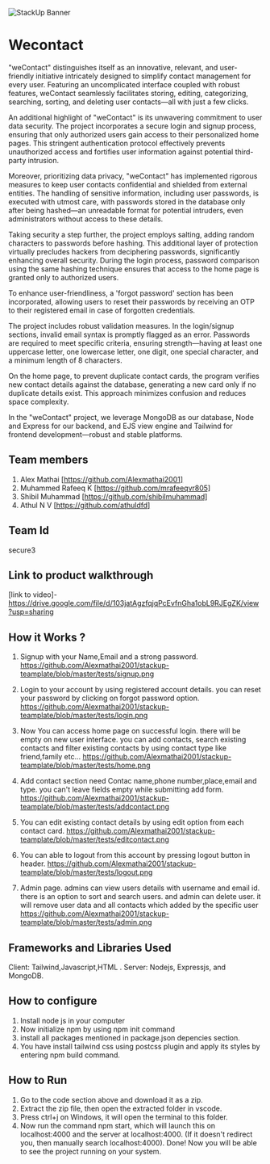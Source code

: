 ![StackUp Banner]([https://tinkerhub.frappe.cloud/files/stackup%20banner.jpeg])
# Wecontact
"weContact" distinguishes itself as an innovative, relevant, and user-friendly initiative intricately designed to simplify contact management for every user. Featuring an uncomplicated interface coupled with robust features, weContact seamlessly facilitates storing, editing, categorizing, searching, sorting, and deleting user contacts—all with just a few clicks.

An additional highlight of "weContact" is its unwavering commitment to user data security. The project incorporates a secure login and signup process, ensuring that only authorized users gain access to their personalized home pages. This stringent authentication protocol effectively prevents unauthorized access and fortifies user information against potential third-party intrusion.

Moreover, prioritizing data privacy, "weContact" has implemented rigorous measures to keep user contacts confidential and shielded from external entities. The handling of sensitive information, including user passwords, is executed with utmost care, with passwords stored in the database only after being hashed—an unreadable format for potential intruders, even administrators without access to these details.

Taking security a step further, the project employs salting, adding random characters to passwords before hashing. This additional layer of protection virtually precludes hackers from deciphering passwords, significantly enhancing overall security. During the login process, password comparison using the same hashing technique ensures that access to the home page is granted only to authorized users.

To enhance user-friendliness, a 'forgot password' section has been incorporated, allowing users to reset their passwords by receiving an OTP to their registered email in case of forgotten credentials.

The project includes robust validation measures. In the login/signup sections, invalid email syntax is promptly flagged as an error. Passwords are required to meet specific criteria, ensuring strength—having at least one uppercase letter, one lowercase letter, one digit, one special character, and a minimum length of 8 characters.

On the home page, to prevent duplicate contact cards, the program verifies new contact details against the database, generating a new card only if no duplicate details exist. This approach minimizes confusion and reduces space complexity.

In the "weContact" project, we leverage MongoDB as our database, Node and Express for our backend, and EJS view engine and Tailwind for frontend development—robust and stable platforms.

## Team members
1. Alex Mathai [https://github.com/Alexmathai2001]
2. Muhammed Rafeeq K [https://github.com/mrafeeqvr805]
3. Shibil Muhammad [https://github.com/shibilmuhammad]
4. Athul N V [https://github.com/athuldfd]
## Team Id
secure3
## Link to product walkthrough
[link to video]- https://drive.google.com/file/d/103jatAgzfqjqPcEvfnGha1obL9RJEgZK/view?usp=sharing
## How it Works ?
1.  Signup with your Name,Email and a strong password.
https://github.com/Alexmathai2001/stackup-teamplate/blob/master/tests/signup.png

2. Login to your account by using registered account details. you can reset your
   password by clicking on forgot password option.
https://github.com/Alexmathai2001/stackup-teamplate/blob/master/tests/login.png

4. Now You can access home page on successful login. there will be empty on new user interface.
   you can add contacts, search existing contacts and filter existing contacts by using
   contact type like friend,family etc...
https://github.com/Alexmathai2001/stackup-teamplate/blob/master/tests/home.png

5. Add contact section need Contac name,phone number,place,email and type. you can't leave fields empty while
   submitting add form.
https://github.com/Alexmathai2001/stackup-teamplate/blob/master/tests/addcontact.png

6. You can edit existing contact details by using edit option from each contact card.
https://github.com/Alexmathai2001/stackup-teamplate/blob/master/tests/editcontact.png

7. You can able to logout from this account by pressing logout button in header.
https://github.com/Alexmathai2001/stackup-teamplate/blob/master/tests/logout.png

8. Admin page. admins can view users details with username and email id. there is an option
   to sort and search users. and admin can delete user. it will remove user data and all contacts which added
   by the specific user
https://github.com/Alexmathai2001/stackup-teamplate/blob/master/tests/admin.png


## Frameworks and Libraries Used
Client: Tailwind,Javascript,HTML .
Server: Nodejs, Expressjs, and MongoDB.
## How to configure
1. Install node js in your computer
2. Now initialize npm by using npm init command
3. install all packages mentioned in package.json depencies section.
4. You have install tailwind css using postcss plugin and apply its styles by entering
   npm build command.
## How to Run
1. Go to the code section above and download it as a zip.
2. Extract the zip file, then open the extracted folder in vscode.
3. Press ctrl+j on Windows, it will open the terminal to this folder.
4. Now run the command npm start, which will launch this on localhost:4000 and the server at localhost:4000. (If it doesn't redirect you, then manually search localhost:4000).
Done! Now you will be able to see the project running on your system.
